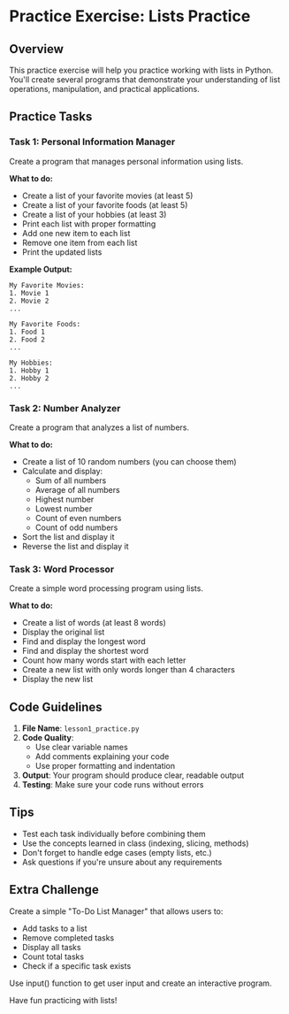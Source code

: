 # Practice Exercise: Lists Practice

## Overview
This practice exercise will help you practice working with lists in Python. You'll create several programs that demonstrate your understanding of list operations, manipulation, and practical applications.

## Practice Tasks

### Task 1: Personal Information Manager
Create a program that manages personal information using lists.

**What to do:**
- Create a list of your favorite movies (at least 5)
- Create a list of your favorite foods (at least 5)
- Create a list of your hobbies (at least 3)
- Print each list with proper formatting
- Add one new item to each list
- Remove one item from each list
- Print the updated lists

**Example Output:**
```
My Favorite Movies:
1. Movie 1
2. Movie 2
...

My Favorite Foods:
1. Food 1
2. Food 2
...

My Hobbies:
1. Hobby 1
2. Hobby 2
...
```

### Task 2: Number Analyzer
Create a program that analyzes a list of numbers.

**What to do:**
- Create a list of 10 random numbers (you can choose them)
- Calculate and display:
  - Sum of all numbers
  - Average of all numbers
  - Highest number
  - Lowest number
  - Count of even numbers
  - Count of odd numbers
- Sort the list and display it
- Reverse the list and display it

### Task 3: Word Processor
Create a simple word processing program using lists.

**What to do:**
- Create a list of words (at least 8 words)
- Display the original list
- Find and display the longest word
- Find and display the shortest word
- Count how many words start with each letter
- Create a new list with only words longer than 4 characters
- Display the new list

## Code Guidelines

1. **File Name**: `lesson1_practice.py`
2. **Code Quality**: 
   - Use clear variable names
   - Add comments explaining your code
   - Use proper formatting and indentation
3. **Output**: Your program should produce clear, readable output
4. **Testing**: Make sure your code runs without errors

## Tips

- Test each task individually before combining them
- Use the concepts learned in class (indexing, slicing, methods)
- Don't forget to handle edge cases (empty lists, etc.)
- Ask questions if you're unsure about any requirements

## Extra Challenge

Create a simple "To-Do List Manager" that allows users to:
- Add tasks to a list
- Remove completed tasks
- Display all tasks
- Count total tasks
- Check if a specific task exists

Use input() function to get user input and create an interactive program.

Have fun practicing with lists!
